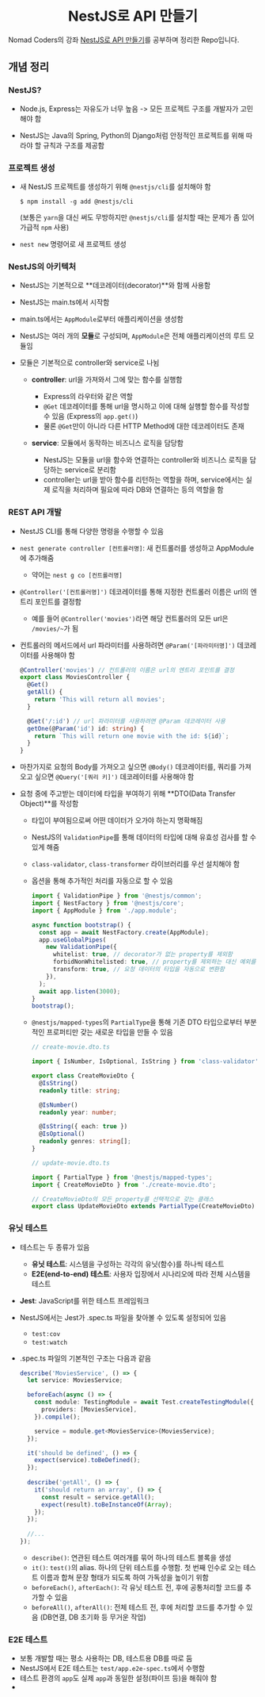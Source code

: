 <h1 align="center">NestJS로 API 만들기</h1>

Nomad Coders의 강좌 [NestJS로 API 만들기](https://nomadcoders.co/nestjs-fundamentals)를 공부하며 정리한 Repo입니다.

## 개념 정리

### NestJS?

- Node.js, Express는 자유도가 너무 높음 -> 모든 프로젝트 구조를 개발자가 고민해야 함

- NestJS는 Java의 Spring, Python의 Django처럼 안정적인 프로젝트를 위해 따라야 할 규칙과 구조를 제공함

### 프로젝트 생성

- 새 NestJS 프로젝트를 생성하기 위해 `@nestjs/cli`를 설치해야 함

  ```shell
  $ npm install -g add @nestjs/cli
  ```

  (보통은 `yarn`을 대신 써도 무방하지만 `@nestjs/cli`를 설치할 때는 문제가 좀 있어 가급적 `npm` 사용)

- `nest new` 명령어로 새 프로젝트 생성

### NestJS의 아키텍처

- NestJS는 기본적으로 **데코레이터(decorator)**와 함께 사용함

- NestJS는 main.ts에서 시작함

- main.ts에서는 `AppModule`로부터 애플리케이션을 생성함

- NestJS는 여러 개의 **모듈**로 구성되며, `AppModule`은 전체 애플리케이션의 루트 모듈임

- 모듈은 기본적으로 controller와 service로 나뉨

  - **controller**: url을 가져와서 그에 맞는 함수를 실행함
    - Express의 라우터와 같은 역할
    - `@Get` 데코레이터를 통해 url을 명시하고 이에 대해 실행할 함수를 작성할 수 있음 (Express의 `app.get()`)
    - 물론 `@Get`만이 아니라 다른 HTTP Method에 대한 데코레이터도 존재

  - **service**: 모듈에서 동작하는 비즈니스 로직을 담당함
    - NestJS는 모듈을 url을 함수와 연결하는 controller와 비즈니스 로직을 담당하는 service로 분리함
    - controller는 url을 받아 함수를 리턴하는 역할을 하며, service에서는 실제 로직을 처리하며 필요에 따라 DB와 연결하는 등의 역할을 함

### REST API 개발

- NestJS CLI를 통해 다양한 명령을 수행할 수 있음
- `nest generate controller [컨트롤러명]`: 새 컨트롤러를 생성하고 AppModule에 추가해줌
  - 약어는 `nest g co [컨트롤러명]`

- `@Controller('[컨트롤러명]')` 데코레이터를 통해 지정한 컨트롤러 이름은 url의 엔트리 포인트를 결정함

  - 예를 들어 `@Controller('movies')`라면 해당 컨트롤러의 모든 url은 `/movies/~`가 됨

- 컨트롤러의 메서드에서 url 파라미터를 사용하려면 `@Param('[파라미터명]')` 데코레이터를 사용해야 함

  ```typescript
  @Controller('movies') // 컨트롤러의 이름은 url의 엔트리 포인트를 결정
  export class MoviesController {
    @Get()
    getAll() {
      return 'This will return all movies';
    }
  
    @Get('/:id') // url 파라미터를 사용하려면 @Param 데코레이터 사용
    getOne(@Param('id') id: string) {
      return `This will return one movie with the id: ${id}`;
    }
  }
  ```

- 마찬가지로 요청의 Body를 가져오고 싶으면 `@Body()` 데코레이터를, 쿼리를 가져오고 싶으면 `@Query('[쿼리 키]')` 데코레이터를 사용해야 함

- 요청 중에 주고받는 데이터에 타입을 부여하기 위해 **DTO(Data Transfer Object)**를 작성함

  - 타입이 부여됨으로써 어떤 데이터가 오가야 하는지 명확해짐

  - NestJS의 `ValidationPipe`를 통해 데이터의 타입에 대해 유효성 검사를 할 수 있게 해줌

  - `class-validator`, `class-transformer` 라이브러리를 우선 설치해야 함

  - 옵션을 통해 추가적인 처리를 자동으로 할 수 있음

    ```typescript
    import { ValidationPipe } from '@nestjs/common';
    import { NestFactory } from '@nestjs/core';
    import { AppModule } from './app.module';
    
    async function bootstrap() {
      const app = await NestFactory.create(AppModule);
      app.useGlobalPipes(
        new ValidationPipe({
          whitelist: true, // decorator가 없는 property를 제외함
          forbidNonWhitelisted: true, // property를 제외하는 대신 예외를 던짐
          transform: true, // 요청 데이터의 타입을 자동으로 변환함
        }),
      );
      await app.listen(3000);
    }
    bootstrap();
    ```

  - `@nestjs/mapped-types`의 `PartialType`을 통해 기존 DTO 타입으로부터 부분적인 프로퍼티만 갖는 새로운 타입을 만들 수 있음

    ```typescript
    // create-movie.dto.ts
    
    import { IsNumber, IsOptional, IsString } from 'class-validator';
    
    export class CreateMovieDto {
      @IsString()
      readonly title: string;
    
      @IsNumber()
      readonly year: number;
    
      @IsString({ each: true })
      @IsOptional()
      readonly genres: string[];
    }
    ```

    ```typescript
    // update-movie.dto.ts
    
    import { PartialType } from '@nestjs/mapped-types';
    import { CreateMovieDto } from './create-movie.dto';
    
    // CreateMovieDto의 모든 property를 선택적으로 갖는 클래스
    export class UpdateMovieDto extends PartialType(CreateMovieDto) {}
    ```

### 유닛 테스트

- 테스트는 두 종류가 있음
  - **유닛 테스트**: 시스템을 구성하는 각각의 유닛(함수)를 하나씩 테스트
  - **E2E(end-to-end) 테스트**: 사용자 입장에서 시나리오에 따라 전체 시스템을 테스트

- **Jest**: JavaScript를 위한 테스트 프레임워크
- NestJS에서는 Jest가 .spec.ts 파일을 찾아볼 수 있도록 설정되어 있음
  - `test:cov`
  - `test:watch`

- .spec.ts 파일의 기본적인 구조는 다음과 같음

  ```typescript
  describe('MoviesService', () => {
    let service: MoviesService;
  
    beforeEach(async () => {
      const module: TestingModule = await Test.createTestingModule({
        providers: [MoviesService],
      }).compile();
  
      service = module.get<MoviesService>(MoviesService);
    });
  
    it('should be defined', () => {
      expect(service).toBeDefined();
    });
      
    describe('getAll', () => {
      it('should return an array', () => {
        const result = service.getAll();
        expect(result).toBeInstanceOf(Array);
      });
    });
      
    //...
  });
  ```

  - `describe()`: 연관된 테스트 여러개를 묶어 하나의 테스트 블록을 생성
  - `it()`: `test()`의 alias. 하나의 단위 테스트를 수행함. 첫 번째 인수로 오는 테스트 이름과 합쳐 문장 형태가 되도록 하여 가독성을 높이기 위함
  - `beforeEach()`, `afterEach()`: 각 유닛 테스트 전, 후에 공통처리할 코드를 추가할 수 있음
  - `beforeAll()`, `afterAll()`: 전체 테스트 전, 후에 처리할 코드를 추가할 수 있음 (DB연결, DB 초기화 등 무거운 작업)

### E2E 테스트

- 보통 개발할 때는 평소 사용하는 DB, 테스트용 DB를 따로 둠
- NestJS에서 E2E 테스트는 `test/app.e2e-spec.ts`에서 수행함
- 테스트 환경의 `app`도 실제 `app`과 동일한 설정(파이프 등)을 해줘야 함
- 
